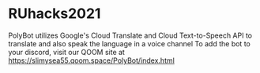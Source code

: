 # RUhacks2021
PolyBot utilizes Google's Cloud Translate and Cloud Text-to-Speech API to translate and also speak the language in a voice channel
To add the bot to your discord, visit our QOOM site at https://slimysea55.qoom.space/PolyBot/index.html

